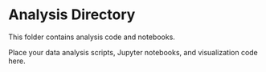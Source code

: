 # Analysis Directory

This folder contains analysis code and notebooks.

Place your data analysis scripts, Jupyter notebooks, and visualization code here.
